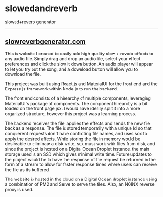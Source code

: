 # slowedandreverb
slowed+reverb generator

--------------------------------
[slowreverbgenerator.com](slowreverbgenerator.com)
--------------------------------

This is website I created to easily add high quality slow + reverb effects to any audio file. Simply drag and drop an audio file,
select your effect preferences and click the slow it down button. An audio player will appear to let you try out the song, and a 
download button will allow you to download the file.

This project was built using React.js and MaterialUI for the front end and the Express.js framework within Node.js to run the backend.

The front end consists of a hirearchy of multiple components, leveraging MaterialUI's package of components. The component hirearcby is
a bit loaded on the front page jsx. I would have ideally split it into a more organized structure, however this project was a learning
process.

The backend receives the file, applies the effects and sends the new file back as a response. The file is stored temporarily with a unique
Id so that conquerent requests don't have conflicting file names, and uses sox to apply the desired affects. While storing the file
in memory would be desireable to eliminate a disk write, sox must work with files from disk, and since the project is hosted on a
Digital Ocean Droplet instance, the main storage used is an SSD which gives minimal write time. Future updates to the project would
be to have the response of the request be returned in the form of a stream to allow for faster response times where users can receive
the file as its buffered.

The website is hosted in the cloud on a Digital Ocean droplet instance using a combination of PM2 and Serve to serve the files. Also, an 
NGINX reverse proxy is used.
